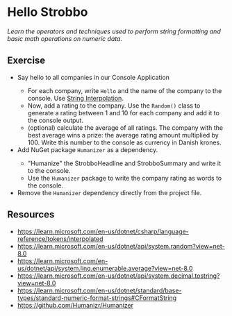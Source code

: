 # Hello Strobbo

_Learn the operators and techniques used to perform string formatting and basic math operations on numeric data._

## Exercise

<ul>
    <li>Say hello to all companies in our Console Application</li>
    <ul>
      <li>For each company, write <code>Hello</code> and the name of the company to the console. Use <u>String Interpolation</u>.</li>
      <li>Now, add a rating to the company. Use the <code>Random()</code> class to generate a rating between 1 and 10 for each company and add it to the console output.</li>
      <li>(optional) calculate the average of all ratings. The company with the best average wins a prize: the average rating amount multiplied by 100. Write this number to the console as currency in Danish krones.</li>
    </ul>
    <li>Add NuGet package <code>Humanizer</code> as a dependency.</li>
    <ul>
      <li>"Humanize" the StrobboHeadline and StrobboSummary and write it to the console.</li>
      <li>Use the <code>Humanizer</code> package to write the company rating as words to the console.</li>
    </ul>
    <li>Remove the <code>Humanizer</code> dependency directly from the project file.</li>
</ul>

## Resources

- https://learn.microsoft.com/en-us/dotnet/csharp/language-reference/tokens/interpolated
- https://learn.microsoft.com/en-us/dotnet/api/system.random?view=net-8.0
- https://learn.microsoft.com/en-us/dotnet/api/system.linq.enumerable.average?view=net-8.0
- https://learn.microsoft.com/en-us/dotnet/api/system.decimal.tostring?view=net-8.0
- https://learn.microsoft.com/en-us/dotnet/standard/base-types/standard-numeric-format-strings#CFormatString
- https://github.com/Humanizr/Humanizer
